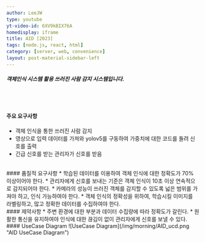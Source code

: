 ```yaml
---
author: LeeJW
type: youtube
yt-video-id: 6XV9kBIX76A
homedisplay: iframe
title: AID [2023]
tags: [node.js, react, html]
category: [server, web, convenience]
layout: post-material-sidebar-left
---
```

##### 객체인식 시스템 활용 쓰러진 사람 감지 시스템입니다.
<br><br>
#### 주요 요구사항
* 객체 인식을 통한 쓰러진 사람 감지
* 영상으로 입력 데이터를 가져와 yolov5를 구동하여 가중치에 대한 코드를 돌려 신호를 출력
* 긴급 신호를 받는 관리자가 신호를 받음



<br>
#### 품질적 요구사항
* 학습된 데이터를 이용하여 객체 인식에 대한 정확도가 70% 이상이어야 한다.
* 관리자에게 신호를 보내는 기준은 객체 인식이 10초 이상 연속적으로 감지되어야 한다.
* 카메라의 성능이 쓰러진 객체를 감지할 수 있도록 넓은 범위를 가져야 하고, 인식 가능하여야 한다.
* 객체 인식의 정확성을 위하여, 학습시킬 이미지를 라벨링하고, 많고 정확한 데이터를 수집하여야 한다.


<br>
#### 제약사항
* 주변 환경에 대한 부분과 데이터 수집량에 따라 정확도가 갈린다. 
* 원활한 통신을 유지하여야 인식에 대한 끊김이 없이 관리자에게 신호를 보낼 수 있다.


<br>
#### UseCase Diagram
![UseCase Diagram](/img/morning/AID_ucd.png "AID UseCase Diagram")